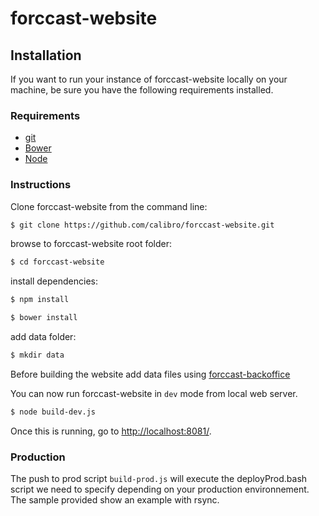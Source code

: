 # forccast-website

## Installation
If you want to run your instance of forccast-website locally on your machine, be sure you have the following requirements installed.

### Requirements

- [git](http://git-scm.com/book/en/Getting-Started-Installing-Git)
- [Bower](http://bower.io/#installing-bower)
- [Node](https://nodejs.org/en/)

### Instructions

Clone forccast-website from the command line:

``` sh
$ git clone https://github.com/calibro/forccast-website.git
```

browse to forccast-website root folder:

``` sh
$ cd forccast-website
```

install dependencies:

``` sh
$ npm install
```

``` sh
$ bower install
```

add data folder:

``` sh
$ mkdir data
```

Before building the website add data files using [forccast-backoffice](https://github.com/calibro/forccast-backoffice)

You can now run forccast-website in ```dev``` mode from local web server.

``` sh
$ node build-dev.js
```

Once this is running, go to [http://localhost:8081/](http://localhost:8081/).

### Production

The push to prod script ```build-prod.js``` will execute the deployProd.bash script we need to specify depending on your production environnement. The sample provided show an example with rsync.
